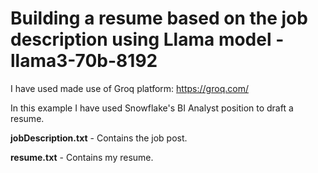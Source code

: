 # Building a resume based on the job description using Llama model - llama3-70b-8192

I have used made use of Groq platform: https://groq.com/

In this example I have used Snowflake's BI Analyst position to draft a resume.

**jobDescription.txt** - Contains the job post.

**resume.txt** - Contains my resume.
